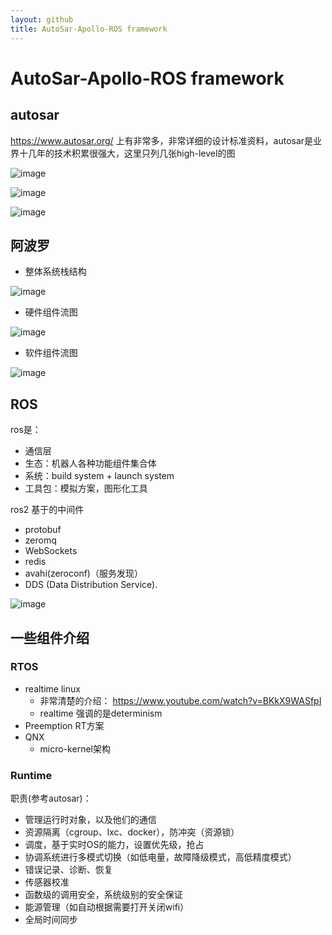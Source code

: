 ```yaml
---
layout: github
title: AutoSar-Apollo-ROS framework
---
```


# AutoSar-Apollo-ROS framework


## autosar
https://www.autosar.org/ 上有非常多，非常详细的设计标准资料，autosar是业界十几年的技术积累很强大，这里只列几张high-level的图

![image](http://www.luolei.info/source/images/autosar1.png)

![image](http://www.luolei.info/source/images/autosar2.png)

![image](http://www.luolei.info/source/images/autosar3.png)

## 阿波罗

+ 整体系统栈结构

![image](https://media.githubusercontent.com/media/ApolloAuto/apollo/master/docs/demo_guide/images/Apollo_3.0_diagram.png)

+ 硬件组件流图

![image](https://media.githubusercontent.com/media/ApolloAuto/apollo/master/docs/demo_guide/images/Hardware_connection_3_5.png)

+ 软件组件流图 

![image](https://media.githubusercontent.com/media/ApolloAuto/apollo/master/docs/specs/images/Apollo_3.0_SW.png)


## ROS

ros是：
+ 通信层
+ 生态：机器人各种功能组件集合体
+ 系统：build system + launch system
+ 工具包：模拟方案，图形化工具

ros2 基于的中间件
+ protobuf
+ zeromq
+ WebSockets
+ redis
+ avahi(zeroconf)（服务发现）
+ DDS (Data Distribution Service).


![image](http://www.guyuehome.com/wp-content/uploads/2018/12/Image_thumb-5.png)

## 一些组件介绍

### RTOS

+ realtime linux
    + 非常清楚的介绍： https://www.youtube.com/watch?v=BKkX9WASfpI
    + realtime 强调的是determinism
+ Preemption RT方案
+ QNX
    + micro-kernel架构

### Runtime  

职责(参考autosar)：
+ 管理运行时对象，以及他们的通信
+ 资源隔离（cgroup、lxc、docker），防冲突（资源锁）
+ 调度，基于实时OS的能力，设置优先级，抢占
+ 协调系统进行多模式切换（如低电量，故障降级模式，高低精度模式）
+ 错误记录、诊断、恢复
+ 传感器校准
+ 函数级的调用安全，系统级别的安全保证
+ 能源管理（如自动根据需要打开关闭wifi）
+ 全局时间同步

